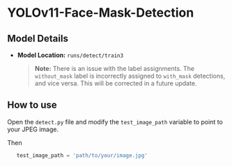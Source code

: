 # YOLOv11-Face-Mask-Detection

## Model Details

- **Model Location:** `runs/detect/train3`
  
  > **Note:** There is an issue with the label assignments. The `without_mask` label is incorrectly assigned to `with_mask` detections, and vice versa. This will be corrected in a future update.


## How to use

Open the `detect.py` file and modify the `test_image_path` variable to point to your JPEG image.

Then 

```python
   test_image_path = 'path/to/your/image.jpg'


